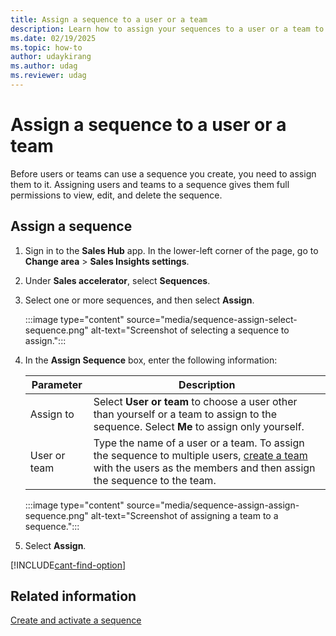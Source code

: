 ```yaml
---
title: Assign a sequence to a user or a team
description: Learn how to assign your sequences to a user or a team to use them in Dynamics 365 sales accelerator.
ms.date: 02/19/2025
ms.topic: how-to
author: udaykirang
ms.author: udag
ms.reviewer: udag
---
```


# Assign a sequence to a user or a team

Before users or teams can use a sequence you create, you need to assign them to it. Assigning users and teams to a sequence gives them full permissions to view, edit, and delete the sequence.

## Assign a sequence

1. Sign in to the **Sales Hub** app. In the lower-left corner of the page, go to **Change area** > **Sales Insights settings**.

1. Under **Sales accelerator**, select **Sequences**.

1. Select one or more sequences, and then select **Assign**.

    :::image type="content" source="media/sequence-assign-select-sequence.png" alt-text="Screenshot of selecting a sequence to assign.":::

1. In the **Assign Sequence** box, enter the following information:

    | Parameter | Description |
    |-----------|-------------|
    | Assign to | Select **User or team** to choose a user other than yourself or a team to assign to the sequence. Select **Me** to assign only yourself. |
    | User or team | Type the name of a user or a team. To assign the sequence to multiple users, [create a team](manage-teams.md?tabs=sales) with the users as the members and then assign the sequence to the team. |

    :::image type="content" source="media/sequence-assign-assign-sequence.png" alt-text="Screenshot of assigning a team to a sequence.":::

1. Select **Assign**.

[!INCLUDE[cant-find-option](../includes/cant-find-option.md)]

## Related information

[Create and activate a sequence](create-and-activate-a-sequence.md)
